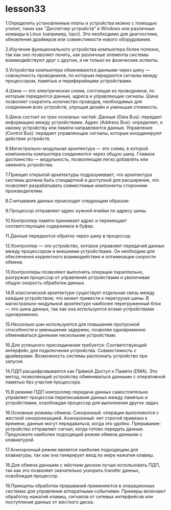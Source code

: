 # lesson33

  1.Определить установленные платы и устройства можно с помощью утилит, таких как "Диспетчер устройств" в Windows или различные команды в Linux (например, lspci). Это необходимо для диагностики, обновления драйверов или совместимости нового оборудования.

  2.Изучение функционального устройства компьютера более полезно, так как оно позволяет понять, как различные элементы системы взаимодействуют друг с другом, а не только их физические аспекты.

  3.Устройства компьютера обмениваются данными через шину — совокупность проводников, по которым передаются сигналы между процессором, памятью и периферийными устройствами.

  4.Шина — это электрическая схема, состоящая из проводников, по которым передаются данные, адреса и управляющие сигналы. Шина позволяет сократить количество проводов, необходимых для соединения всех устройств, упрощая дизайн и уменьшая стоимость.

  5.Шина состоит из трех основных частей:
Данные (Data Bus): передает информацию между устройствами.
Адрес (Address Bus): определяет, к какому устройству или памяти направляются данные.
Управление (Control Bus): передает управляющие сигналы, которые координируют действия устройств.

  6.Магистрально-модульная архитектура — это схема, в которой компоненты компьютера соединяются через общую шину. Главное достоинство — модульность, позволяющая легко добавлять или заменять устройства.

  7.Принцип открытой архитектуры подразумевает, что архитектура системы должна быть стандартной и доступной для расширения, что позволяет разрабатывать совместимые компоненты сторонним производителям.

  8.Считывание данных происходит следующим образом:

  9.Процессор отправляет адрес нужной ячейки по адресу шины.
  
  10.Контроллер памяти принимает адрес и перемещает соответствующее содержимое в буфер.

  11.Данные передаются обратно через шину в процессор.

  12.Контроллер — это устройство, которое управляет передачей данных между процессором и внешними устройствами. Он необходим для обеспечения корректного взаимодействия и оптимизации скорости обмена.

  13.Контроллеры позволяют выполнять операции параллельно, разгружая процессор от управления устройствами и увеличивая общую скорость обработки данных.

  14.В классической архитектуре существует отдельная связь между каждым устройством, что может привести к перегрузке шины. В магистрально-модульной архитектуре наиболее перегруженный блок — это шина данных, так как она используется всеми устройствами одновременно.

  15.Несколько шин используются для повышения пропускной способности и уменьшения задержек, позволяя одновременно обмениваться данными нескольким устройствам.

  16.Для успешного присоединения требуется:
Соответствующий интерфейс для подключения устройства.
Совместимость с драйверами.
Возможность системы распознать устройство при запуске.

  14.ПДП расшифровывается как Прямой Доступ к Памяти (DMA). Это метод, позволяющий устройству обмениваться данными с оперативной памятью без участия процессора.

  15.В режиме ПДП контроллер передачи данных самостоятельно управляет процессом переписывания данных между памятью и устройствами, освобождая процессор для выполнения других задач.

  16.Основные режимы обмена:
Синхронный: операции выполняются с жесткой синхронизацией.
Асинхронный: нет строгой привязки к времени, данные могут передаваться, когда это удобно.
Прерывание: устройство отправляет сигнал, когда готово передать данные.
Предложите наиболее подходящий режим обмена данными с клавиатурой.

  17.Асинхронный режим является наиболее подходящим для клавиатуры, так как она генерирует ввод по мере нажатия клавиш.

  18.Для обмена данными с жёстким диском лучше использовать ПДП, так как это позволяет значительно ускорить transfer данных, освобождая процессор.

  19.Принципы обработки прерываний применяются в операционных системах для управления аппаратными событиями. Примеры включают обработку нажатий клавиш, сигналов от сетевых интерфейсов или поступление данных от жесткого диска.
